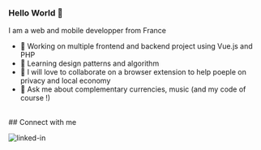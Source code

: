 

<!--
**gaspard-lonchampt/gaspard-lonchampt** is a ✨ _special_ ✨ repository because its `README.md` (this file) appears on your GitHub profile.

Here are some ideas to get you started:

- 🔭 I’m currently working on ...
- 🌱 I’m currently learning ...
- 👯 I’m looking to collaborate on ...
- 🤔 I’m looking for help with ...
- 💬 Ask me about ...
- 📫 How to reach me: ...
- 😄 Pronouns: ...
- ⚡ Fun fact: ...
-->

### Hello World 👋

I am a web and mobile developper from France

- 🔭 Working on multiple frontend and backend project using Vue.js and PHP
- 🌱 Learning design patterns and algorithm 
- 👯 I will love to collaborate on a browser extension to help poeple on privacy and local economy
- 💬 Ask me about complementary currencies, music (and my code of course !) 

<br>## Connect with me

[<img align="left" alt="linked-in" src="https://img.shields.io/badge/linkedin-%230077B5.svg?&style=for-the-badge&logo=linkedin&logoColor=white" />](www.linkedin.com/in/gaspard-lonchampt)

